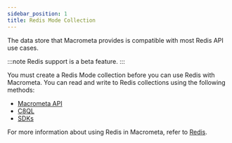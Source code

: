 ```yaml
---
sidebar_position: 1
title: Redis Mode Collection
---
```


The data store that Macrometa provides is compatible with most Redis API use cases.

:::note
Redis support is a beta feature.
:::

You must create a Redis Mode collection before you can use Redis with Macrometa. You can read and write to Redis collections using the following methods:

- [Macrometa API](../../api-docs/index.md)
- [C8QL](../../queries/c8ql/index.md)
- [SDKs](../../queries/redis/getting-started-redis.md)

For more information about using Redis in Macrometa, refer to [Redis](../../queries/redis/index.md).
